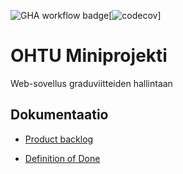 ![GHA workflow badge](https://github.com/Doubleneck/Jetta/workflows/CI/badge.svg)[![codecov](https://codecov.io/gh/Doubleneck/Jetta/branch/master/graph/badge.svg?token=HLHGkP7oag)]


# OHTU Miniprojekti

Web-sovellus graduviitteiden hallintaan

## Dokumentaatio

- [Product backlog](https://helsinkifi-my.sharepoint.com/:x:/r/personal/tsharkon_ad_helsinki_fi/_layouts/15/Doc.aspx?sourcedoc=%7B990EAC30-58E9-4205-BA24-63F613E3C18C%7D&file=Jetta_ProductBacklog.xlsx&action=default&mobileredirect=true)

- [Definition of Done](https://github.com/Doubleneck/Jetta/blob/master/documentation/definition_of_done.md)
